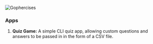 ![Gophercises](https://gophercises.com/img/gophercises_logo.png)


### Apps

1. **Quiz Game:** A simple CLI quiz app, allowing custom questions and answers to be passed in in the form of a CSV file.
